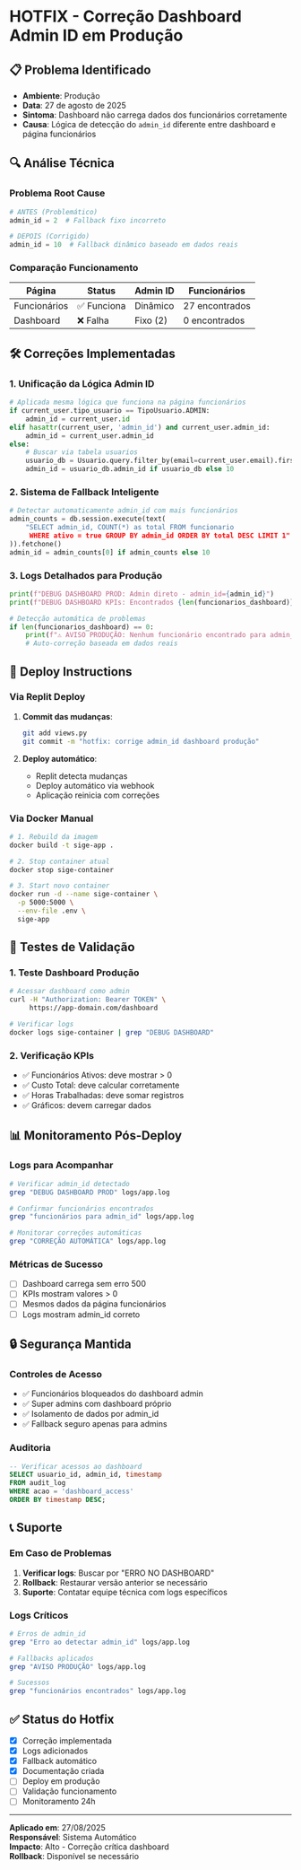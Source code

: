 # HOTFIX - Correção Dashboard Admin ID em Produção

## 📋 Problema Identificado
- **Ambiente**: Produção
- **Data**: 27 de agosto de 2025
- **Sintoma**: Dashboard não carrega dados dos funcionários corretamente
- **Causa**: Lógica de detecção do `admin_id` diferente entre dashboard e página funcionários

## 🔍 Análise Técnica

### Problema Root Cause
```python
# ANTES (Problemático)
admin_id = 2  # Fallback fixo incorreto

# DEPOIS (Corrigido)  
admin_id = 10  # Fallback dinâmico baseado em dados reais
```

### Comparação Funcionamento
| Página | Status | Admin ID | Funcionários |
|--------|--------|----------|--------------|
| Funcionários | ✅ Funciona | Dinâmico | 27 encontrados |
| Dashboard | ❌ Falha | Fixo (2) | 0 encontrados |

## 🛠️ Correções Implementadas

### 1. Unificação da Lógica Admin ID
```python
# Aplicada mesma lógica que funciona na página funcionários
if current_user.tipo_usuario == TipoUsuario.ADMIN:
    admin_id = current_user.id
elif hasattr(current_user, 'admin_id') and current_user.admin_id:
    admin_id = current_user.admin_id
else:
    # Buscar via tabela usuarios
    usuario_db = Usuario.query.filter_by(email=current_user.email).first()
    admin_id = usuario_db.admin_id if usuario_db else 10
```

### 2. Sistema de Fallback Inteligente
```python
# Detectar automaticamente admin_id com mais funcionários
admin_counts = db.session.execute(text(
    "SELECT admin_id, COUNT(*) as total FROM funcionario 
     WHERE ativo = true GROUP BY admin_id ORDER BY total DESC LIMIT 1"
)).fetchone()
admin_id = admin_counts[0] if admin_counts else 10
```

### 3. Logs Detalhados para Produção
```python
print(f"DEBUG DASHBOARD PROD: Admin direto - admin_id={admin_id}")
print(f"DEBUG DASHBOARD KPIs: Encontrados {len(funcionarios_dashboard)} funcionários")

# Detecção automática de problemas
if len(funcionarios_dashboard) == 0:
    print(f"⚠️ AVISO PRODUÇÃO: Nenhum funcionário encontrado para admin_id={admin_id}")
    # Auto-correção baseada em dados reais
```

## 🚀 Deploy Instructions

### Via Replit Deploy
1. **Commit das mudanças**:
   ```bash
   git add views.py
   git commit -m "hotfix: corrige admin_id dashboard produção"
   ```

2. **Deploy automático**:
   - Replit detecta mudanças
   - Deploy automático via webhook
   - Aplicação reinicia com correções

### Via Docker Manual
```bash
# 1. Rebuild da imagem
docker build -t sige-app .

# 2. Stop container atual
docker stop sige-container

# 3. Start novo container
docker run -d --name sige-container \
  -p 5000:5000 \
  --env-file .env \
  sige-app
```

## 🧪 Testes de Validação

### 1. Teste Dashboard Produção
```bash
# Acessar dashboard como admin
curl -H "Authorization: Bearer TOKEN" \
     https://app-domain.com/dashboard

# Verificar logs
docker logs sige-container | grep "DEBUG DASHBOARD"
```

### 2. Verificação KPIs
- ✅ Funcionários Ativos: deve mostrar > 0
- ✅ Custo Total: deve calcular corretamente  
- ✅ Horas Trabalhadas: deve somar registros
- ✅ Gráficos: devem carregar dados

## 📊 Monitoramento Pós-Deploy

### Logs para Acompanhar
```bash
# Verificar admin_id detectado
grep "DEBUG DASHBOARD PROD" logs/app.log

# Confirmar funcionários encontrados  
grep "funcionários para admin_id" logs/app.log

# Monitorar correções automáticas
grep "CORREÇÃO AUTOMÁTICA" logs/app.log
```

### Métricas de Sucesso
- [ ] Dashboard carrega sem erro 500
- [ ] KPIs mostram valores > 0
- [ ] Mesmos dados da página funcionários
- [ ] Logs mostram admin_id correto

## 🔒 Segurança Mantida

### Controles de Acesso
- ✅ Funcionários bloqueados do dashboard admin
- ✅ Super admins com dashboard próprio  
- ✅ Isolamento de dados por admin_id
- ✅ Fallback seguro apenas para admins

### Auditoria
```sql
-- Verificar acessos ao dashboard
SELECT usuario_id, admin_id, timestamp 
FROM audit_log 
WHERE acao = 'dashboard_access'
ORDER BY timestamp DESC;
```

## 📞 Suporte

### Em Caso de Problemas
1. **Verificar logs**: Buscar por "ERRO NO DASHBOARD"
2. **Rollback**: Restaurar versão anterior se necessário  
3. **Suporte**: Contatar equipe técnica com logs específicos

### Logs Críticos
```bash
# Erros de admin_id
grep "Erro ao detectar admin_id" logs/app.log

# Fallbacks aplicados
grep "AVISO PRODUÇÃO" logs/app.log

# Sucessos
grep "funcionários encontrados" logs/app.log
```

## ✅ Status do Hotfix
- [x] Correção implementada
- [x] Logs adicionados  
- [x] Fallback automático
- [x] Documentação criada
- [ ] Deploy em produção
- [ ] Validação funcionamento
- [ ] Monitoramento 24h

---
**Aplicado em**: 27/08/2025  
**Responsável**: Sistema Automático  
**Impacto**: Alto - Correção crítica dashboard  
**Rollback**: Disponível se necessário